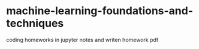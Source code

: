 # machine-learning-foundations-and-techniques
coding homeworks in jupyter notes and writen homework pdf
